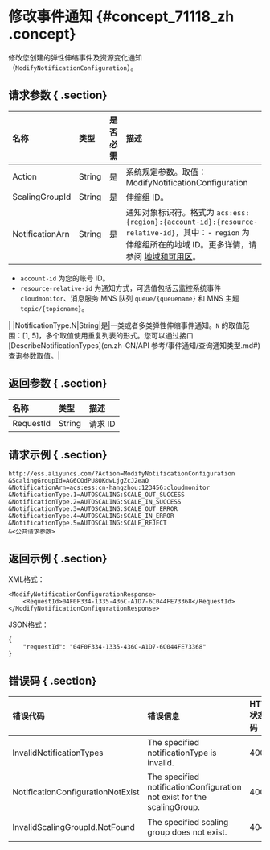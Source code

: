 # 修改事件通知 {#concept_71118_zh .concept}

修改您创建的弹性伸缩事件及资源变化通知（`ModifyNotificationConfiguration`）。

## 请求参数 { .section}

|名称|类型|是否必需|描述|
|:-|:-|:---|:-|
|Action|String|是|系统规定参数。取值：ModifyNotificationConfiguration|
|ScalingGroupId|String|是|伸缩组 ID。|
|NotificationArn|String|是|通知对象标识符。格式为 `acs:ess:{region}:{account-id}:{resource-relative-id}`，其中：-   `region` 为伸缩组所在的地域 ID。更多详情，请参阅 [地域和可用区](../../../../cn.zh-CN/通用参考/地域和可用区.md#)。
-   `account-id` 为您的账号 ID。
-   `resource-relative-id` 为通知方式，可选值包括云监控系统事件 `cloudmonitor`、消息服务 MNS 队列 `queue/{queuename}` 和 MNS 主题 `topic/{topicname}`。

|
|NotificationType.N|String|是|一类或者多类弹性伸缩事件通知。`N` 的取值范围：\[1, 5\]，多个取值使用重复列表的形式。您可以通过接口 [DescribeNotificationTypes](cn.zh-CN/API 参考/事件通知/查询通知类型.md#) 查询参数取值。|

## 返回参数 { .section}

|名称|类型|描述|
|:-|:-|:-|
|RequestId|String|请求 ID|

## 请求示例 { .section}

```
http://ess.aliyuncs.com/?Action=ModifyNotificationConfiguration
&ScalingGroupId=AG6CQdPU8OKdwLjgZcJ2eaQ
&NotificationArn=acs:ess:cn-hangzhou:123456:cloudmonitor
&NotificationType.1=AUTOSCALING:SCALE_OUT_SUCCESS
&NotificationType.2=AUTOSCALING:SCALE_IN_SUCCESS
&NotificationType.3=AUTOSCALING:SCALE_OUT_ERROR
&NotificationType.4=AUTOSCALING:SCALE_IN_ERROR
&NotificationType.5=AUTOSCALING:SCALE_REJECT
&<公共请求参数>
```

## 返回示例 { .section}

XML格式：

```
<ModifyNotificationConfigurationResponse>
    <RequestId>04F0F334-1335-436C-A1D7-6C044FE73368</RequestId>
</ModifyNotificationConfigurationResponse>
```

JSON格式：

```
{
    "requestId": "04F0F334-1335-436C-A1D7-6C044FE73368"
}
```

## 错误码 { .section}

|错误代码|错误信息|HTTP状态码|说明|
|:---|:---|:------|:-|
|InvalidNotificationTypes|The specified notificationType is invalid.|400|指定的 `NotificationType.N` 不合法。|
|NotificationConfigurationNotExist|The specified notificationConfiguration not exist for the scalingGroup.|400|当前伸缩组不存在指定的弹性伸缩事件及资源变化通知类型。|
|InvalidScalingGroupId.NotFound|The specified scaling group does not exist.|404|指定的伸缩组不存在。|

